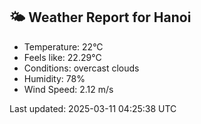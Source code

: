<!-- WEATHER-START -->
## 🌤 Weather Report for Hanoi

- Temperature: 22°C
- Feels like: 22.29°C
- Conditions: overcast clouds
- Humidity: 78%
- Wind Speed: 2.12 m/s

Last updated: 2025-03-11 04:25:38 UTC
<!-- WEATHER-END -->
